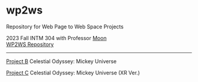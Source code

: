 # wp2ws

Repository for Web Page to Web Space Projects

2023 Fall INTM 304 with Professor [Moon](https://github.com/MOQN) <br>
[WP2WS Repository](https://github.com/MOQN/IMA-Web-Page-To-Web-Space)

---

[Project B](https://mickeykorea.github.io/wp2ws/mickey-universe/)
Celestial Odyssey: Mickey Universe

[Project C](https://mickeykorea.github.io/wp2ws/Project_B_XR/)
Celestial Odyssey: Mickey Universe (XR Ver.)
